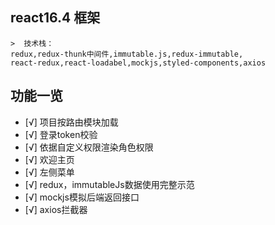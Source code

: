 ## react16.4 框架
```
>  技术栈：
redux,redux-thunk中间件,immutable.js,redux-immutable,
react-redux,react-loadabel,mockjs,styled-components,axios
```


## 功能一览
- [√] 项目按路由模块加载
- [√] 登录token校验
- [√] 依据自定义权限渲染角色权限
- [√] 欢迎主页
- [√] 左侧菜单
- [√] redux，immutableJs数据使用完整示范
- [√] mockjs模拟后端返回接口
- [√] axios拦截器

